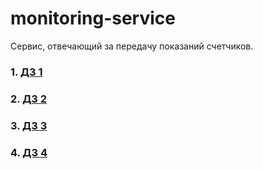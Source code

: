 # monitoring-service

Сервис, отвечающий за передачу показаний счетчиков. 

### 1. [ДЗ 1](https://github.com/Wereflyers/monitoring-service/pull/1)
### 2. [ДЗ 2](https://github.com/Wereflyers/monitoring-service/pull/2)
### 3. [ДЗ 3](https://github.com/Wereflyers/monitoring-service/pull/3)
### 4. [ДЗ 4](https://github.com/Wereflyers/monitoring-service/pull/4)